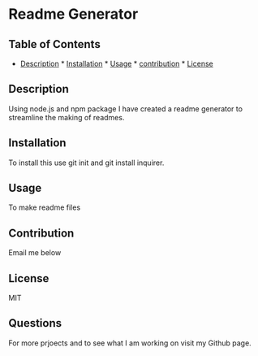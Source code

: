 # Readme Generator
   
  ## Table of Contents
  
   * [Description](#description)
    * [Installation](#installation)
    * [Usage](#usage)
    * [contribution](#contribution)
    * [License](#license)
    
  ## Description
  Using node.js and npm package I have created a readme generator to streamline the making of readmes.
  <br />
  ## Installation
  To install this use git init and git install inquirer.
  <br />
  ## Usage
  To make readme files
  <br />
  ## Contribution
  Email me below
  <br />
  ## License
  MIT
  <br />
  ## Questions
  <p>For more prjoects and to see what I am working on visit my Github page.<a href="https://github.com/jahallb1</a></p>
  <p>For more information about this project please email me at joshua.allan.hall@gmail.com</p>
  <br />

  2020

